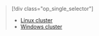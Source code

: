 > [!div class="op_single_selector"]
> * [Linux cluster](../articles/hdinsight/hdinsight-hadoop-run-samples-linux.md)
> * [Windows cluster](../articles/hdinsight/hdinsight-run-samples.md)
> 
> 

<!---HONumber=Oct15_HO3-->